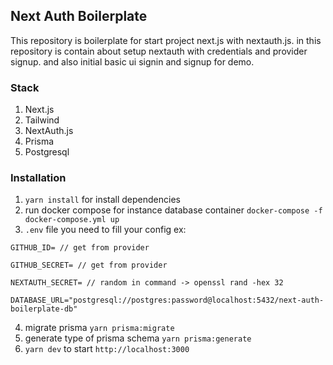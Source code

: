 ## Next Auth Boilerplate

This repository is boilerplate for start project next.js with nextauth.js. in this repository is contain about setup nextauth with credentials and provider signup. and also initial basic ui signin and signup for demo.


### Stack

1. Next.js
2. Tailwind
3. NextAuth.js
4. Prisma
5. Postgresql

### Installation

1. `yarn install` for install dependencies
2.  run docker compose for instance database container `docker-compose -f docker-compose.yml up`
3.  `.env` file you need to fill your config ex:
   >>> 
   
    GITHUB_ID= // get from provider

    GITHUB_SECRET= // get from provider

    NEXTAUTH_SECRET= // random in command -> openssl rand -hex 32

    DATABASE_URL="postgresql://postgres:password@localhost:5432/next-auth-boilerplate-db"

4. migrate prisma `yarn prisma:migrate`
5. generate type of prisma schema `yarn prisma:generate`
6. `yarn dev` to start `http://localhost:3000`
